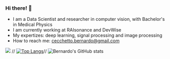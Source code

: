 ### Hi there! 👋



- I am a Data Scientist and researcher in computer vision, with Bachelor's in Medical Physics
- I am currently working at RAIsonance and DevWise
- My expertizes: deep learning, signal processing and image processing
- How to reach me: cecchetto.bernardo@gmail.com


![](https://komarev.com/ghpvc/?username=bernardocecchetto) //
[![Top Langs](https://github-readme-stats.vercel.app/api/top-langs/?username=bernardocecchetto&layout=compact)](https://github.com/bernardocecchetto/github-readme-stats)//
![Bernardo's GitHub stats](https://github-readme-stats.vercel.app/api?username=bernardocecchetto&show_icons=true&theme=radical)
